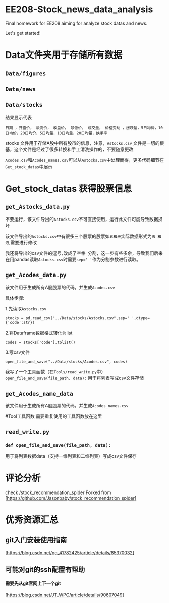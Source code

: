 # EE208-Stock_news_data_analysis
Final homework for EE208 aiming for analyze stock datas and news.

Let's get started!
# Data文件夹用于存储所有数据
## `Data/figures`
## `Data/news`
## `Data/stocks`
结果显示代表
```
日期 ，开盘价， 最高价， 收盘价， 最低价， 成交量， 价格变动 ，涨跌幅，5日均价，10日均价，20日均价，5日均量，10日均量，20日均量，换手率

```

stocks 文件用于存储A股中所有股市的信息，注意，`Astocks.csv` 文件是一切的根基，这个文件是经过了很多转换和手工清洗操作的，不要随意更改

`Acodes.csv`和`Acodes_names.csv`可以从`Astocks.csv`中处理而得，更多代码细节在`Get_stock_datas`中展示

# Get_stock_datas 获得股票信息
## `get_Astocks_data.py`
不要运行，该文件导出的`Astocks.csv`不可直接使用，运行此文件可能导致数据损坏

该文件导出的`Astocks.csv`中有很多三个股票的股票如`五粮液`实际数据形式为`五 粮 液`,需要进行修改

我还将导出的csv文件的逗号`,`改成了空格` `分割，这一步有些多余，导致我们后来在用pandas读取`Astocks.csv`时需要`sep=' '`作为分割参数进行读取。

## `get_Acodes_data.py`
该文件用于生成所有A股股票的代码，并生成`Acodes.csv`

具体步骤:

1.先读取`Astocks.csv`

`stocks = pd.read_csv("../Data/stocks/Astocks.csv",sep=' ',dtype={'code':str})`

2.将Dataframe数据格式转化为list

`codes = stocks['code'].tolist()`

3.写csv文件

`open_file_and_save("../Data/stocks/Acodes.csv", codes)`

我写了一个工具函数（在`Tools/read_write.py`中）
`open_file_and_save(file_path, data):`
用于将列表写成csv文件存储

## `get_Acodes_name_data`
该文件用于生成所有A股股票的代码，并生成`Acodes_names.csv`

#Tool工具函数
需要重复使用的工具函数放在这里
## `read_write.py`
### `def open_file_and_save(file_path, data):`
用于将列表数据data（支持一维列表和二维列表）写成csv文件保存

# 评论分析
check /stock_recommendation_spider
Forked from [https://github.com/Jasonbaby/stock_recommendation_spider]


# 优秀资源汇总
## git入门安装使用指南
   [https://blog.csdn.net/qq_41782425/article/details/85370032]
## 可能对git的ssh配置有帮助
#### 需要先从git官网上下一个git
   [https://blog.csdn.net/JT_WPC/article/details/90607049]

